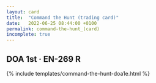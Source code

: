 ```yaml
---
layout: card
title:  "Command the Hunt (trading card)"
date:   2022-06-25 08:44:00 +0100
permalink: command-the-hunt_(card)
incomplete: true
---
```


## DOA 1st &middot; EN-269 R

{% include templates/command-the-hunt-doa1e.html %}
